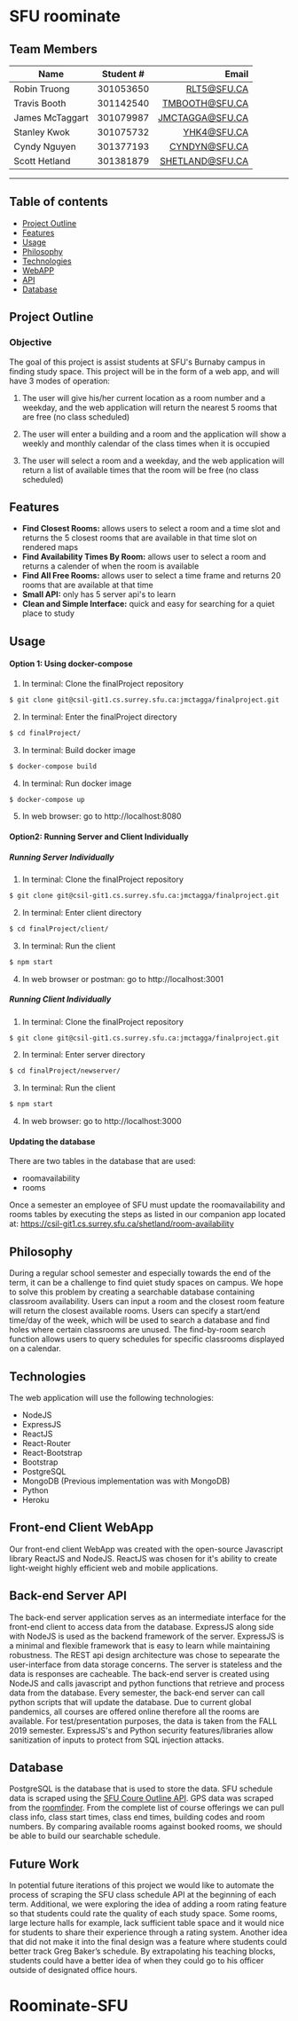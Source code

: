 # SFU roominate

## Team Members

| Name            | Student # | Email           |
|-----------------|:---------:|----------------:|
| Robin Truong    | 301053650 | RLT5@SFU.CA     |
| Travis Booth    | 301142540 | TMBOOTH@SFU.CA  |
| James McTaggart | 301079987 | JMCTAGGA@SFU.CA |
| Stanley Kwok    | 301075732 | YHK4@SFU.CA     |
| Cyndy Nguyen    | 301377193 | CYNDYN@SFU.CA   |
| Scott Hetland   | 301381879 | SHETLAND@SFU.CA |
---

## Table of contents
- [Project Outline](#project-outline)
- [Features](#features)
- [Usage](#usage)
- [Philosophy](#philosophy)
- [Technologies](#technologies)
- [WebAPP](#webapp)
- [API](#API)
- [Database](#database)
 


## Project Outline
### Objective

The goal of this project is assist students at SFU's Burnaby campus in finding study space. This project will be in the form of a web app, and will have 3 modes of operation:

1. The user will give his/her current location as a room number and a weekday, and the web application will return the nearest 5 rooms that are free (no class scheduled)

2. The user will enter a building and a room and the application will show a weekly and monthly calendar of the class times when it is occupied

3. The user will select a room and a weekday, and the web application will return a list of available times that the room will be free (no class scheduled)



## Features 
- __Find Closest Rooms:__ allows users to select a room and a time slot and returns the 5 closest rooms that are available in that time slot on rendered maps
- __Find Availability Times By Room:__ allows user to select a room and returns a calender of when the room is available
- __Find All Free Rooms:__ allows user to select a time frame and returns 20 rooms that are available at that time
- __Small API:__ only has 5 server api's to learn
- __Clean and Simple Interface:__ quick and easy for searching for a quiet place to study

## Usage

#### Option 1: Using docker-compose
1. In terminal: Clone the finalProject repository
```bash
$ git clone git@csil-git1.cs.surrey.sfu.ca:jmctagga/finalproject.git
```
2. In terminal: Enter the finalProject directory
```bash
$ cd finalProject/
```
3. In terminal: Build docker image
```bash
$ docker-compose build
```
4. In terminal: Run docker image
```bash
$ docker-compose up
```
5. In web browser: go to http://localhost:8080


#### Option2: Running Server and Client Individually

##### Running Server Individually
1. In terminal: Clone the finalProject repository
```bash
$ git clone git@csil-git1.cs.surrey.sfu.ca:jmctagga/finalproject.git
```
2. In terminal: Enter client directory
```bash
$ cd finalProject/client/
```
3. In terminal: Run the client
```bash
$ npm start
```
4. In web browser or postman: go to http://localhost:3001


##### Running Client Individually
1. In terminal: Clone the finalProject repository
```bash
$ git clone git@csil-git1.cs.surrey.sfu.ca:jmctagga/finalproject.git
```
2. In terminal: Enter server directory
```bash
$ cd finalProject/newserver/
```
3. In terminal: Run the client
```bash
$ npm start
```
4. In web browser: go to http://localhost:3000


#### Updating the database
There are two tables in the database that are used:
* roomavailability
* rooms

Once a semester an employee of SFU must update the roomavailability and rooms tables by executing the steps as listed in our companion app located at: https://csil-git1.cs.surrey.sfu.ca/shetland/room-availability


## Philosophy

During a regular school semester and especially towards the end of the term, it can be a challenge to find quiet study spaces on campus. We hope to solve this problem by creating a searchable database containing classroom availability. Users can input a room and the closest room feature will return the closest available rooms. Users can specify a start/end time/day of the week, which will be used to search a database and find holes where certain classrooms are unused. The find-by-room search function allows users to query schedules for specific classrooms displayed on a calendar. 


## Technologies

The web application will use the following technologies:

- NodeJS
- ExpressJS
- ReactJS
- React-Router
- React-Bootstrap
- Bootstrap
- PostgreSQL 
- MongoDB (Previous implementation was with MongoDB)
- Python 
- Heroku


## Front-end Client WebApp

Our front-end client WebApp was created with the open-source Javascript library ReactJS and NodeJS. ReactJS was chosen for it's ability to create light-weight highly efficient web and mobile applications. 

## Back-end Server API

The back-end server application serves as an intermediate interface for the front-end client to access data from the database. ExpressJS along side with NodeJS is used as the backend framework of the server. ExpressJS is a minimal and flexible framework that is easy to learn while maintaining robustness. The REST api design architecture was chose to sepearate the user-interface from data storage concerns. The server is stateless and the data is responses are cacheable. The back-end server is created using NodeJS and calls javascript and python functions that retrieve and process data from the database. Every semester, the back-end server can call python scripts that will update the database. Due to current global pandemics, all courses are offered online therefore all the rooms are available. For test/presentation purposes, the data is taken from the FALL 2019 semester. ExpressJS's and Python security features/libraries allow sanitization of inputs to protect from SQL injection attacks.

## Database

PostgreSQL is the database that is used to store the data. SFU schedule data is scraped using the [SFU Coure Outline API](http://www.sfu.ca/bin/wcm/course-outlines). GPS data was scraped from the [roomfinder](https://roomfinder.sfu.ca/apps/sfuroomfinder_web/). From the complete list of course offerings we can pull class info, class start times, class end times, building codes and room numbers. By comparing available rooms against booked rooms, we should be able to build our searchable schedule.


<!--https://sfuroominate.herokuapp.com/-->


## Future Work

In potential future iterations of this project we would like to automate the process of scraping the SFU class schedule API at the beginning of each term. Additional,  we were exploring the idea of adding a room rating feature so that students could rate the quality of each study space. Some rooms, large lecture halls for example, lack sufficient table space and it would nice for students to share their experience through a rating system. Another idea that did not make it into the final design was a feature where students could better track Greg Baker’s schedule. By extrapolating his teaching blocks, students could have a better idea of when they could go to his officer outside of designated office hours.  
# Roominate-SFU
